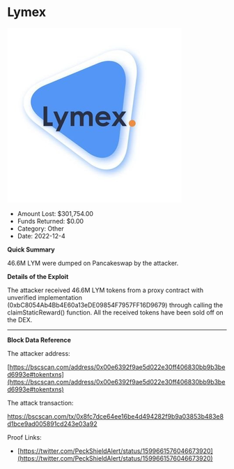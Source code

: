 # Lymex
![Lymex](/rektimages/Lymex.png)
- Amount Lost: $301,754.00
- Funds Returned: $0.00
- Category: Other
- Date: 2022-12-4

**Quick Summary**

46.6M LYM were dumped on Pancakeswap by the attacker. 

  


 **Details of the Exploit**

The attacker received 46.6M LYM tokens from a proxy contract with unverified implementation (0xbC8054Ab4Bb4E60a13eDE09854F7957FF16D9679) through calling the claimStaticReward() function. All the received tokens have been sold off on the DEX.  

 ** **

 **Block Data Reference**

The attacker address:

[https://bscscan.com/address/0x00e6392f9ae5d022e30ff406830bb9b3bed6993e#tokentxns](https://bscscan.com/address/0x00e6392f9ae5d022e30ff406830bb9b3bed6993e#tokentxns)

The attack transaction:

https://bscscan.com/tx/0x8fc7dce64ee16be4d494282f9b9a03853b483e8d1bce9ad005891cd243e03a92 


Proof Links:
- [https://twitter.com/PeckShieldAlert/status/1599661576046673920](https://twitter.com/PeckShieldAlert/status/1599661576046673920)


